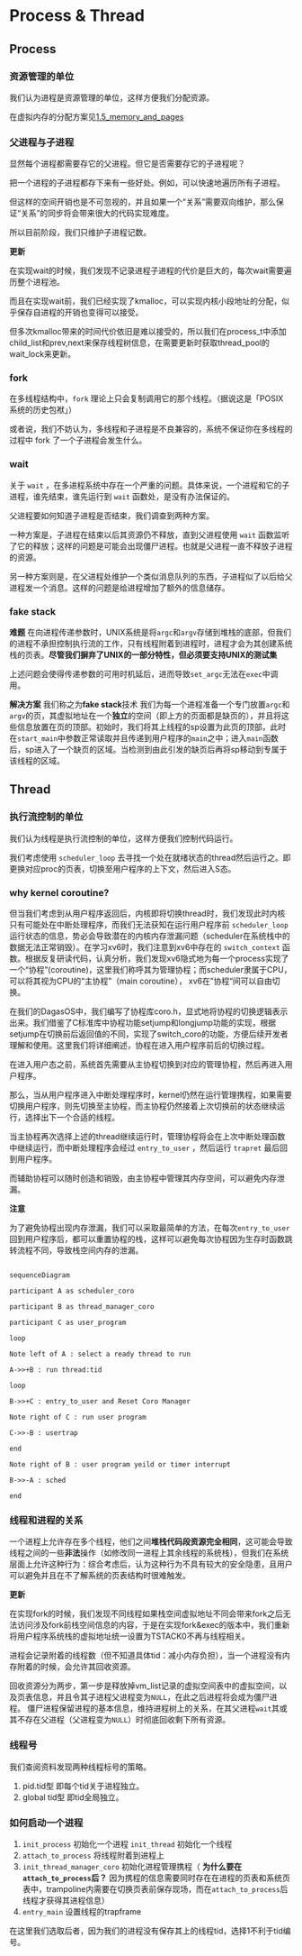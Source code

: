 # Process & Thread

## Process

### 资源管理的单位

我们认为进程是资源管理的单位，这样方便我们分配资源。

在虚拟内存的分配方案见[1.5_memory_and_pages](1.5_memory_and_pages.md)

### 父进程与子进程

显然每个进程都需要存它的父进程。但它是否需要存它的子进程呢？

把一个进程的子进程都存下来有一些好处。例如，可以快速地遍历所有子进程。

但这样的空间开销也是不可忽视的，并且如果一个“关系”需要双向维护，那么保证“关系”的同步将会带来很大的代码实现难度。

所以目前阶段，我们只维护子进程记数。

**更新**

在实现wait的时候，我们发现不记录进程子进程的代价是巨大的，每次wait需要遍历整个进程池。

而且在实现wait前，我们已经实现了kmalloc，可以实现内核小段地址的分配，似乎保存自进程的开销也变得可以接受。

但多次kmalloc带来的时间代价依旧是难以接受的，所以我们在process_t中添加child_list和prev,next来保存线程树信息，在需要更新时获取thread_pool的wait_lock来更新。

### fork

在多线程结构中，``fork`` 理论上只会复制调用它的那个线程。（据说这是「POSIX 系统的历史包袱」）

或者说，我们不妨认为，多线程和子进程是不良兼容的，系统不保证你在多线程的过程中 fork 了一个子进程会发生什么。

### wait

关于 ``wait`` ，在多进程系统中存在一个严重的问题。具体来说，一个进程和它的子进程，谁先结束，谁先运行到 ``wait`` 函数处，是没有办法保证的。

父进程要如何知道子进程是否结束，我们调查到两种方案。

一种方案是，子进程在结束以后其资源仍不释放，直到父进程使用 ``wait`` 函数监听了它的释放；这样的问题是可能会出现僵尸进程。也就是父进程一直不释放子进程的资源。

另一种方案则是，在父进程处维护一个类似消息队列的东西，子进程似了以后给父进程发一个消息。这样的问题是给进程增加了额外的信息储存。 

### fake stack

**难题** 在向进程传递参数时，UNIX系统是将``argc``和``argv``存储到堆栈的底部，但我们的进程不承担控制执行流的工作，只有线程附着到进程时，进程才会为其创建系统栈的页表。**尽管我们摒弃了UNIX的一部分特性，但必须要支持UNIX的测试集**

上述问题会使得传递参数的可用时机延后，进而导致``set_argc``无法在``exec``中调用。

**解决方案** 我们称之为**fake stack**技术 我们为每一个进程准备一个专门放置``argc``和``argv``的页，其虚拟地址在一个**独立**的空间（即上方的页面都是缺页的），并且将这些信息放置在页的顶部。初始时，我们将其上线程的sp设置为此页的顶部，此时在``start_main``中参数正常读取并且传递到用户程序的``main``之中；进入``main``函数后，sp进入了一个缺页的区域。当检测到由此引发的缺页后再将sp移动到专属于该线程的区域。

## Thread

### 执行流控制的单位

我们认为线程是执行流控制的单位，这样方便我们控制代码运行。

我们考虑使用 ``scheduler_loop`` 去寻找一个处在就绪状态的thread然后运行之。即更换对应proc的页表，切换至用户程序的上下文，然后进入S态。

### why kernel coroutine? 

但当我们考虑到从用户程序返回后，内核即将切换thread时，我们发现此时内核只有可能处在中断处理程序，而我们无法获知在运行用户程序前 ``scheduler_loop`` 运行状态的信息，势必会导致潜在的内核内存泄漏问题（scheduler在系统栈中的数据无法正常销毁）。在学习xv6时，我们注意到xv6中存在的 ``switch_context`` 函数。根据反复研读代码，认真分析，我们发现xv6隐式地为每一个process实现了一个“协程”(coroutine)，这里我们称呼其为管理协程；而scheduler隶属于CPU，可以将其视为CPU的“主协程”（main coroutine）， xv6在”协程“间可以自由切换。

在我们的DagasOS中，我们编写了协程库coro.h，显式地将协程的切换逻辑表示出来。我们借鉴了C标准库中协程功能setjump和longjump功能的实现，根据setjump在切换前后返回值的不同，实现了switch_coro的功能，方便后续开发者理解和使用。这里我们将详细阐述，协程在进入用户程序前后的切换过程。

在进入用户态之前，系统首先需要从主协程切换到对应的管理协程，然后再进入用户程序。

那么，当从用户程序进入中断处理程序时，kernel仍然在运行管理携程，如果需要切换用户程序，则先切换至主协程，而主协程仍然接着上次切换前的状态继续运行，选择出下一个合适的线程。

当主协程再次选择上述的thread继续运行时，管理协程将会在上次中断处理函数中继续运行，而中断处理程序会经过 ``entry_to_user`` ，然后运行 ``trapret`` 最后回到用户程序。

而辅助协程可以随时创造和销毁，由主协程中管理其内存空间，可以避免内存泄漏。

**注意**

为了避免协程出现内存泄漏，我们可以采取最简单的方法，在每次``entry_to_user``回到用户程序后，都可以重置协程的栈，这样可以避免每次协程因为生存时函数跳转流程不同，导致栈空间内存的泄漏。


``` mermaid

sequenceDiagram

participant A as scheduler_coro

participant B as thread_manager_coro

participant C as user_program

loop

Note left of A : select a ready thread to run 

A->>+B : run thread:tid

loop

B->>+C : entry_to_user and Reset Coro Manager 

Note right of C : run user program

C->>-B : usertrap

end

Note right of B : user program yeild or timer interrupt

B->>-A : sched

end
```

### 线程和进程的关系

一个进程上允许存在多个线程，他们之间**堆栈代码段资源完全相同**，这可能会导致线程之间的一些**非法**操作（如修改同一进程上其余线程的系统栈），但我们在系统层面上允许这种行为：综合考虑后，认为这种行为不具有较大的安全隐患，且用户可以避免并且在不了解系统的页表结构时很难触发。

**更新**

在实现fork的时候，我们发现不同线程如果栈空间虚拟地址不同会带来fork之后无法访问涉及fork前栈空间信息的内容，于是在实现fork&exec的版本中，我们重新将用户程序系统栈的虚拟地址统一设置为TSTACK0不再与线程相关。

进程会记录附着的线程数（但不知道具体tid：减小内存负担），当一个进程没有内存附着的时候，会允许其回收资源。

回收资源分为两步，第一步是释放掉vm_list记录的虚拟空间表中的虚拟空间，以及页表信息，并且令其子进程父进程变为``NULL``，在此之后进程将会成为僵尸进程。
僵尸进程保留进程的基本信息，维持进程树上的关系，在其父进程``wait``其或其不存在父进程（父进程变为``NULL``）时彻底回收剩下所有资源。



### 线程号

我们查阅资料发现两种线程标号的策略。
1) pid.tid型 即每个tid关于进程独立。
2) global tid型 即tid全局独立。


### 如何启动一个进程

1) ``init_process`` 初始化一个进程 ``init_thread`` 初始化一个线程
2) ``attach_to_process`` 将线程附着到进程上
3) ``init_thread_manager_coro`` 初始化进程管理携程（ **为什么要在``attach_to_process``后？** 因为携程的信息需要同时存在在进程的页表和系统页表中，trampoline内需要在切换页表前保存现场，而在``attach_to_process``后线程才获得其进程信息）
4) ``entry_main`` 设置线程的trapframe

在这里我们选取后者，因为我们的进程没有保存其上的线程tid，选择1不利于tid编号。

